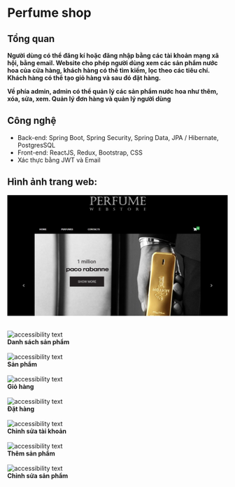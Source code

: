 # Perfume shop

## Tổng quan 

**Người dùng có thể đăng kí hoặc đăng nhập bằng các tài khoản mạng xã hội, bằng email. 
Website cho phép người dùng xem các sản phẩm nước hoa của cửa hàng, khách hàng có thể tìm kiếm, 
lọc theo các tiêu chí. 
Khách hàng có thể tạo giỏ hàng và sau đó đặt hàng.**

**Về phía admin, admin có thể quản lý các sản phẩm nước hoa như thêm, xóa, sửa, xem. Quản lý đơn hàng 
và quản lý người dùng**


## Công nghệ
* Back-end: Spring Boot, Spring Security, Spring Data, JPA / Hibernate, PostgresSQL
* Front-end: ReactJS, Redux, Bootstrap, CSS
* Xác thực bằng JWT và Email

## Hình ảnh trang web:

![alt text](https://github.com/NamLP183957/PerfumeShop/blob/master/Image/Homepage.jpg)

<br>
<div>
    <img src="../PerfumeShop/Image/ListPerfume.jpg" width="350" alt="accessibility text">
    <br>
    <b>Danh sách sản phẩm</b>
</div>
<br>
<div>
    <img src="../PerfumeShop/Image/Perfume.jpg" width="350" alt="accessibility text">
    <br>
    <b>Sản phẩm</b>
</div>
<br>
<div>
    <img src="../PerfumeShop/Image/Cart.jpg" width="350" alt="accessibility text">
    <br>
    <b>Giỏ hàng</b>
</div>
<br>
<div>
    <img src="../PerfumeShop/Image/Order.jpg" width="350" alt="accessibility text">
    <br>
    <b>Đặt hàng</b>
</div>
<br>
<div>
    <img src="../PerfumeShop/Image/EditAccount.jpg" width="350" alt="accessibility text">
    <br>
    <b>Chỉnh sửa tài khoản</b>
</div>
<br>
<div>
    <img src="../PerfumeShop/Image/AddPerfume.jpg" width="350" alt="accessibility text">
    <br>
    <b>Thêm sản phẩm</b>
</div>
<br>
<div>
    <img src="../PerfumeShop/Image/EditPerfume.jpg" width="350" alt="accessibility text">
    <br>
    <b>Chỉnh sửa sản phẩm</b>
</div>